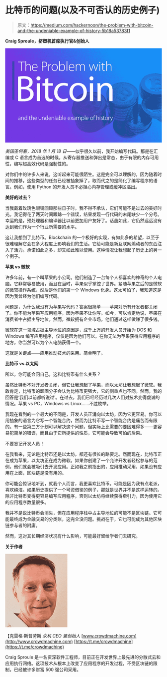 # 比特币的问题(以及不可否认的历史例子)

> 原文：<https://medium.com/hackernoon/the-problem-with-bitcoin-and-the-undeniable-example-of-history-5b18a53783f1>

**Craig Sproule，挤塑机首席执行官&创始人**

![](img/81bcfff129c882b9ba8f5ca7d0667520.png)

*美国圣何塞，2018 年 1 月 18 日*——似乎很久以前，我开始编写代码。那是在汇编或 C 语言成为首选的时候。从寄存器推送和弹出是常态，由于有限的内存可用性，编写超高效代码是强制性的。

对你们中的许多人来说，这听起来可能很陌生。这是完全可以理解的，因为随着时间的推移，这些类型的任务已经被抽象掉了，取而代之的是简化了编写程序的语言。例如，使用 Python 的开发人员不必担心内存管理或缓冲区溢出。

**美好的过去？**

当我戴着玫瑰色眼镜回顾那些日子时，我不得不承认，它们可能不是过去的美好时光。我记得花了两天时间跟踪一个错误，结果发现一行代码的末尾缺少一个分号。幸运的是，预处理器和编译器比以前更加用户友好了。话虽如此，它仍然远远没有达到我们作为一个行业所需要的水平。

这让我想到了比特币。Blockchain 的一个极好的实现，有如此多的希望，以至于很难理解它会在多大程度上影响我们的生活。它给可能是新互联网煽动者的东西注入了活力。承诺如此之多，却又如此难以使用。这种情况让我想起了历史上的另一个例子。

**苹果 vs 微软**

许多年前，有一个叫苹果的小公司。他们制造了一台每个人都喜欢的神奇的个人电脑。它非常容易使用，而且在当时，苹果似乎掌控了世界。紧随苹果之后的是微软的微软操作系统，然后是他们的第一个 Windows 化身。这太可怕了，我知道这是因为我曾经为他们编写代码。

问题是，为什么我没有为苹果写代码？答案很简单——苹果对所有开发者都关闭了。你不能为苹果写应用程序，因为苹果不让你写。如今，可以肯定地说，苹果在消费者中占据主导地位。然而，微软拥有企业市场，他们通过这样做赚了很多钱。

微软在这一领域占据主导地位的原因是，成千上万的开发人员开始为 DOS 和 Windows 编写应用程序，仅仅是因为他们可以。在你无法为苹果获得应用程序的地方，你当然可以为个人电脑获得一个。

这就是关键点——应用推动技术的采用。简单明了。

**比特币 vs 以太网**

所以，你可能会问自己，这和比特币有什么关系？

虽然比特币不对开发者关闭，但它让我想起了苹果，而以太坊让我想起了微软。我敢肯定，比特币的顽固分子会认为比特币更强大，它的侧重点也不同。然而，我的回答是‘我们以前都听说过’。在过去，我们已经经历过几次人们对技术变得虔诚的情况。苹果 vs PC，Windows vs Linux……不胜枚举。

我现在看到的一个最大的不同是，开发人员正涌向以太坊，因为它更容易。你可以用抽象的语言为它写一个智能合约，然而为比特币写一个智能合约是痛苦而有限的。有一些第三方计划可以解决这个问题，但实际上比需要的要困难得多——更容易犯简单的错误，而且由于它所提供的性质，它可能会导致可怕的后果。

不要忘记开发人员！

在我看来，无论是比特币还是以太坊，都还有很长的路要走。然而现在，比特币正在成为苹果，以太坊正在成为微软。如果你创建了一个允许开发者轻松参与的范例，他们就会被吸引去开发应用。正如我之前指出的，应用推动采用，如果没有应用在上面，区块链是没有用的。

你可能会惊讶地听到，就我个人而言，我更喜欢比特币。可能是因为我有点老派，喜欢纯洁。如果历史提供了一个可资借鉴的例子，那就是世界并不是这样运转的。除非比特币变得更容易编写应用程序，否则以太坊将继续获得牵引力，因为使用它的应用程序数量很多。

我并不是说比特币会消失，但在应用程序栈中占主导地位的可能不是区块链。它可能最终成为金融交易的分类账，这完全没问题。挑战在于，它也可能成为其他区块链参与者的附庸。

然而，这对其长期经济状况有什么影响，可能最好留给学者们去研究。

**关于作者**

![](img/1056ed79dba4e030e83fe222bf633d51.png)

【克雷格·斯普劳斯
*众机 CEO 兼创始人*
[www.crowdmachine.com](http://www.crowdmachine.com)
[https://t.me/crowdmachine](https://t.me/crowdmachine)

Craig Sproule 是一名资深软件工程师，目前正在开发世界上最先进的分散式云和应用执行网络。这项技术从根本上改变了应用程序的开发过程，不受区块链的限制，已经被许多财富 500 强公司采用。